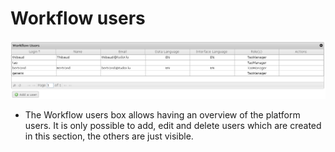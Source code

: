 <!--
author:
    - 'Jérôme Bogaerts'
created_at: '2012-03-29 16:31:30'
updated_at: '2013-03-13 14:35:53'
tags:
    - 'Manage Users'
-->

Workflow users
==============

![](../resources/users-workflow.png)

-   The Workflow users box allows having an overview of the platform users. It is only possible to add, edit and delete users which are created in this section, the others are just visible.


